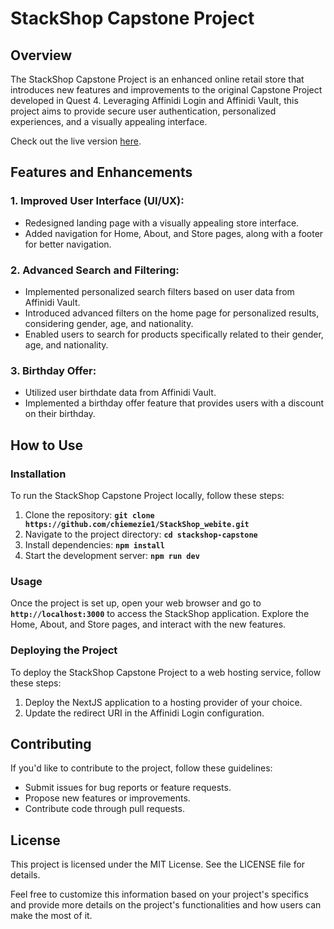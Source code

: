 

# **StackShop Capstone Project**

## **Overview**

The StackShop Capstone Project is an enhanced online retail store that introduces new features and improvements to the original Capstone Project developed in Quest 4. Leveraging Affinidi Login and Affinidi Vault, this project aims to provide secure user authentication, personalized experiences, and a visually appealing interface.

Check out the live version [here](https://stack-shop-webite.vercel.app/).

## **Features and Enhancements**

### **1. Improved User Interface (UI/UX):**

- Redesigned landing page with a visually appealing store interface.
- Added navigation for Home, About, and Store pages, along with a footer for better navigation.

### **2. Advanced Search and Filtering:**

- Implemented personalized search filters based on user data from Affinidi Vault.
- Introduced advanced filters on the home page for personalized results, considering gender, age, and nationality.
- Enabled users to search for products specifically related to their gender, age, and nationality.

### **3. Birthday Offer:**

- Utilized user birthdate data from Affinidi Vault.
- Implemented a birthday offer feature that provides users with a discount on their birthday.


## **How to Use**

### **Installation**

To run the StackShop Capstone Project locally, follow these steps:

1. Clone the repository: **`git clone https://github.com/chiemezie1/StackShop_webite.git`**
2. Navigate to the project directory: **`cd stackshop-capstone`**
3. Install dependencies: **`npm install`**
4. Start the development server: **`npm run dev`**

### **Usage**

Once the project is set up, open your web browser and go to **`http://localhost:3000`** to access the StackShop application. Explore the Home, About, and Store pages, and interact with the new features.

### **Deploying the Project**

To deploy the StackShop Capstone Project to a web hosting service, follow these steps:

1. Deploy the NextJS application to a hosting provider of your choice.
2. Update the redirect URI in the Affinidi Login configuration.


## **Contributing**

If you'd like to contribute to the project, follow these guidelines:

- Submit issues for bug reports or feature requests.
- Propose new features or improvements.
- Contribute code through pull requests.

## **License**

This project is licensed under the MIT License. See the LICENSE file for details.

Feel free to customize this information based on your project's specifics and provide more details on the project's functionalities and how users can make the most of it.
